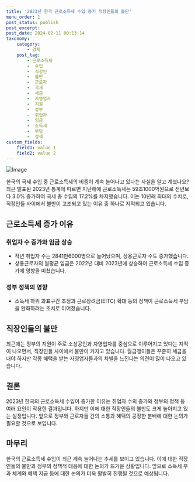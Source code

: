 ```yaml
---
title: '2023년 한국 근로소득세 수입 증가 직장인들의 불만'
menu_order: 1
post_status: publish
post_excerpt: 
post_date: 2024-02-11 00:13:14
taxonomy:
    category:
        - 경제
    post_tag:
        - 근로소득세
        -  수입
        -  직장인
        -  불만
        -  근로자
        -  국세
        -  세금
        -  자영업자
        -  지원
        -  정부
        -  취업자
        -  임금
        -  소득세
        -  부담
        -  정책
custom_fields:
    field1: value 1
    field2: value 2
---
```


![Image](https://imgnews.pstatic.net/image/009/2024/02/10/0005257007_001_20240210132100991.png?type=w647)

한국의 국세 수입 중 근로소득세의 비중이 계속 늘어나고 있다는 사실을 알고 계셨나요? 최근 발표된 2023년 통계에 따르면 지난해에 근로소득세는 59조1000억원으로 전년보다 3.0% 증가하여 국세 총 수입의 17.2%를 차지했습니다. 이는 10년래 최대의 수치로, 직장인들 사이에서 불만이 고조되고 있는 이유 중 하나로 지적되고 있습니다.
## 근로소득세 증가 이유
### 취업자 수 증가와 임금 상승
- 작년 취업자 수는 2841만6000명으로 늘어났으며, 상용근로자 수도 증가했습니다.
- 상용근로자의 월평균 임금은 2022년 대비 2023년에 상승하여 근로소득세 수입 증가에 영향을 미쳤습니다.
### 정부 정책의 영향
- 소득세 하위 과표구간 조정과 근로장려금(EITC) 확대 등의 정책이 근로소득세 부담을 완화하려는 조치로 이어졌습니다.
## 직장인들의 불만
최근에는 정부의 지원이 주로 소상공인과 자영업자를 중심으로 이루어지고 있다는 지적이 나오면서, 직장인들 사이에서 불만이 커지고 있습니다. 월급쟁이들은 꾸준히 세금을 내야 하지만 각종 혜택을 받는 자영업자들과의 차별을 느낀다는 의견이 많이 나오고 있습니다. 
## 결론
2023년 한국의 근로소득세 수입이 증가한 이유는 취업자 수의 증가와 정부의 정책 등 여러 요인이 작용한 결과입니다. 하지만 이에 대한 직장인들의 불만도 크게 높아지고 있는 실정입니다. 앞으로 정부와 근로자들 간의 소통과 혜택의 공정한 분배에 대한 논의가 필요할 것으로 보입니다.
## 마무리
한국의 근로소득세 수입이 최근 계속 늘어나는 추세를 보이고 있습니다. 이에 대한 직장인들의 불만과 정부의 정책적 대응에 대한 논의가 뜨거운 상황입니다. 앞으로 소득세 부과 체계와 혜택 지급 등에 대한 논의가 더욱 활발히 진행될 것으로 예상됩니다.
